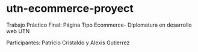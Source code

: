 # utn-ecommerce-proyect
 Trabajo Práctico Final: Página Tipo Ecommerce- Diplomatura en desarrollo web UTN
 
Participantes: Patricio Cristaldo y Alexis Gutierrez
